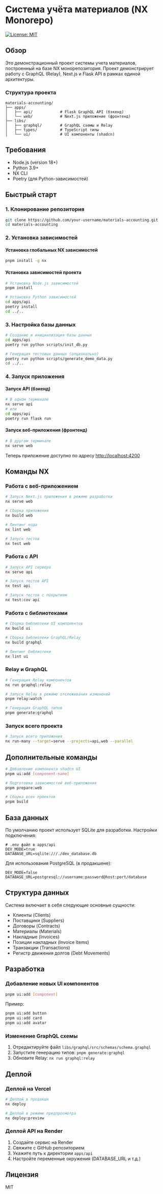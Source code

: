 # Система учёта материалов (NX Monorepo)

[![License: MIT](https://img.shields.io/badge/License-MIT-yellow.svg)](https://opensource.org/licenses/MIT)

## Обзор

Это демонстрационный проект системы учета материалов, построенный на базе NX монорепозитория. Проект демонстрирует работу с GraphQL (Relay), Next.js и Flask API в рамках единой архитектуры.

### Структура проекта

```
materials-accounting/
├── apps/
│   ├── api/            # Flask GraphQL API (бэкенд)
│   └── web/            # Next.js приложение (фронтенд)
├── libs/
│   ├── graphql/        # GraphQL схемы и Relay
│   ├── types/          # TypeScript типы
│   └── ui/             # UI компоненты (shadcn)
```

## Требования

- Node.js (version 18+)
- Python 3.9+
- NX CLI
- Poetry (для Python-зависимостей)

## Быстрый старт

### 1. Клонирование репозитория

```bash
git clone https://github.com/your-username/materials-accounting.git
cd materials-accounting
```

### 2. Установка зависимостей

#### Установка глобальных NX зависимостей

```bash
pnpm install -g nx
```

#### Установка зависимостей проекта

```bash
# Установка Node.js зависимостей
pnpm install

# Установка Python зависимостей
cd apps/api
poetry install
cd ../..
```

### 3. Настройка базы данных

```bash
# Создание и инициализация базы данных
cd apps/api
poetry run python scripts/init_db.py

# Генерация тестовых данных (опционально)
poetry run python scripts/generate_demo_data.py
cd ../..
```

### 4. Запуск приложения

#### Запуск API (бэкенд)

```bash
# В одном терминале
nx serve api
# или
cd apps/api
poetry run flask run
```

#### Запуск веб-приложения (фронтенд)

```bash
# В другом терминале
nx serve web
```

Теперь приложение доступно по адресу [http://localhost:4200](http://localhost:4200)

## Команды NX

### Работа с веб-приложением

```bash
# Запуск Next.js приложения в режиме разработки
nx serve web

# Сборка приложения
nx build web

# Линтинг кода
nx lint web

# Запуск тестов
nx test web
```

### Работа с API

```bash
# Запуск API сервера
nx serve api

# Запуск тестов API
nx test api

# Запуск тестов с покрытием
nx test:cov api
```

### Работа с библиотеками

```bash
# Сборка библиотеки UI компонентов
nx build ui

# Сборка библиотеки GraphQL/Relay
nx build graphql

# Линтинг библиотеки
nx lint ui
```

### Relay и GraphQL

```bash
# Генерация Relay компонентов
nx run graphql:relay

# Запуск Relay в режиме отслеживания изменений
pnpm relay:watch

# Генерация GraphQL типов
pnpm generate:graphql
```

### Запуск всего проекта

```bash
# Запуск всего приложения
nx run-many --target=serve --projects=api,web --parallel
```

## Дополнительные команды

```bash
# Добавление компонента shadcn UI
pnpm ui:add [component-name]

# Подготовка зависимостей веб-приложения
pnpm prepare:web

# Сборка всех проектов
pnpm build
```

## База данных

По умолчанию проект использует SQLite для разработки. Настройки подключения:

```
# .env файл в apps/api
DEV_MODE=true
DATABASE_URL=sqlite:///./dev_database.db
```

Для использования PostgreSQL (в продакшене):

```
DEV_MODE=false
DATABASE_URL=postgresql://username:password@host:port/database
```

## Структура данных

Система включает в себя следующие основные сущности:
- Клиенты (Clients)
- Поставщики (Suppliers)
- Договоры (Contracts)
- Материалы (Materials)
- Накладные (Invoices)
- Позиции накладных (Invoice Items)
- Транзакции (Transactions)
- Регистр движения долгов (Debt Movements)

## Разработка

### Добавление новых UI компонентов

```bash
pnpm ui:add [component]
```

Пример:
```bash
pnpm ui:add button
pnpm ui:add card
pnpm ui:add avatar
```

### Изменение GraphQL схемы

1. Отредактируйте файл `libs/graphql/src/schemas/schema.graphql`
2. Запустите генерацию типов: `pnpm generate:graphql`
3. Обновите Relay: `nx run graphql:relay`

## Деплой

### Деплой на Vercel

```bash
# Деплой в продакшн
nx deploy

# Деплой в режиме предпросмотра
nx deploy:preview
```

### Деплой API на Render

1. Создайте сервис на Render
2. Свяжите с GitHub репозиторием
3. Укажите путь к директории `apps/api`
4. Настройте переменные окружения (DATABASE_URL и т.д.)

## Лицензия

MIT